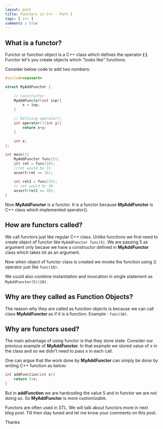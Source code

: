 ```yaml
---
layout: post
title: Functors in C++ - Part I
tags: [ c++ ]
comments : true
---
```


## What is a functor? ##

Functor or function object is a C++ class which defines the operator **( )**. Functor let's you create objects which "looks like" functions.

Consider below code to add two numbers:

```c
#include<cassert>

struct MyAddFunctor {
	
	// Constructor
	MyAddFunctor(int inp){
		x = inp;
	}
	
	// Defining operator()
	int operator()(int y){
		return x+y;
	}
	
	int x;
};

int main(){
	MyAddFunctor func(5);
	int ret = func(10);
	//ret would be 15.
	assert(ret == 15);
	
	int ret2 = func(25);
	// ret would br 30
	assert(ret2 == 30);
}
```

Now **MyAddFunctor** is a functor. It is a functor because **MyAddFunctor** is C++ class which implemented operator().

## How are functors called?

We call functors just like regular C++ class. Unlike functions we first need to create object of functor like ```MyAddFunctor func(5)```. We are passing 5 as argument only becase we have a constructor defined in **MyAddFunctor** class which takes int as an argument.

Now when object of functor class is created we invoke the function using () operator just like `func(10)`.

We could also combine instantiation and invocation in single statement as `MyAddFunctor(5)(10)`.

## Why are they called as Function Objects?

The reason why they are called as function objects is because we can call class **MyAddFunctor** as if it is a function. Example : ```func(10)```.

## Why are functors used? ##

The main advantage of using functor is that they store state. Consider our previous example of **MyAddFunctor**. In that example we stored value of x in the class and so we didn't need to pass x in each call.

One can argue that the work done by **MyAddFunctor** can simply be done by writing C++ function as below:

```c
int addFunction(int x){
	return 5+x;
}
```
But in **addFunction** we are hardcoding the value 5 and in functor we are not doing so. So **MyAddFunctor** is more customizable. 

Functors are often used in STL. We will talk about functors more in next blog post. Till then stay tuned and let me know your comments on this post.

Thanks

